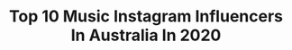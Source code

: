 ---
title: Top 10 Music Instagram Influencers In Australia In 2020
description: >-
  Find top music Instagram influencers in Australia in 2020. Most popular hashtags: #halloween #chatwithliz #cosplayer #bellereve.
platform: Instagram
profiles:
  - username: "eliseecklund"
    fullname: >-
      Elise Ecklund
    location: "Australia"
    followers: 224832
    engagement: 1181
    commentsToLikes: 0.034071
    avatar: "https://scontent-ams4-1.cdninstagram.com/v/t51.2885-19/s320x320/69330122_375882446410441_5296968730771718144_n.jpg?_nc_ht=scontent-ams4-1.cdninstagram.com&_nc_ohc=2J19r6_X1OgAX8hOfgk&oh=09fa6e6db212685a575e11d5d8b0a9a7&oe=5EB7BDC2"
    verified: true
    hashtags: "#emoinamsterdam, #entrepreneurlife, #businessowner"
  - username: "jordankmunns"
    fullname: >-
      Jordan Munns
    location: "Australia"
    followers: 8418
    engagement: 1064
    commentsToLikes: 0.091304
    avatar: "https://scontent-ams4-1.cdninstagram.com/v/t51.2885-19/s320x320/30079106_186358362001856_7409340501435875328_n.jpg?_nc_ht=scontent-ams4-1.cdninstagram.com&_nc_ohc=Ljc7SXb2-b4AX8MK821&oh=c96e1c8dead614b73311794831314a19&oe=5EB7677A"
    verified: false
    hashtags: "#crossfaith, #troyesivan, #lizzo, #fomo2020"
  - username: "daniellissing"
    fullname: >-
      Daniel Lissing
    location: "Australia"
    followers: 272757
    engagement: 661
    commentsToLikes: 0.022117
    avatar: "https://scontent-ort2-1.cdninstagram.com/v/t51.2885-19/s320x320/39318266_1041162189377874_6161092305068490752_n.jpg?_nc_ht=scontent-ort2-1.cdninstagram.com&_nc_ohc=0KcUY5mWUaIAX-VZP2Y&oh=0dba5ef67ccd66286fe68d5c41e8ab74&oe=5EB97B91"
    verified: true
    hashtags: "#hawaii, #brotherandsister, #actor, #family"
  - username: "jmillaofficial"
    fullname: >-
      BORN FOR THIS
    location: "Australia"
    followers: 17439
    engagement: 1024
    commentsToLikes: 0.038825
    avatar: "https://scontent-lhr8-1.cdninstagram.com/v/t51.2885-19/s320x320/78947804_618237282418507_291849332775190528_n.jpg?_nc_ht=scontent-lhr8-1.cdninstagram.com&_nc_ohc=zvDoZcliX0AAX9ORaIB&oh=a81e4088cffa85812148bd489ee0defd&oe=5EBAA286"
    verified: false
    hashtags: "#blackfullahforlifebuddaaa, #madlove, #hallscreek, #fomo"
  - username: "shirinaholmatova"
    fullname: >-
      Shirina🥀
    location: "Australia"
    followers: 32385
    engagement: 886
    commentsToLikes: 0.035546
    avatar: "https://scontent-ams4-1.cdninstagram.com/v/t51.2885-19/s320x320/82428252_568183917067160_582631778494185472_n.jpg?_nc_ht=scontent-ams4-1.cdninstagram.com&_nc_ohc=bb7OCyMwVoYAX_Pdtaq&oh=8093db2715e74e1d30fbefc2f19f3eb0&oe=5EBB726F"
    verified: false
    hashtags: "#facingmyinsecurities, #quarantinelife"
  - username: "prettyprogress23"
    fullname: >-
      🍉 Liz Claire • Skin Positivity
    location: "Australia"
    followers: 19485
    engagement: 596
    commentsToLikes: 0.093810
    avatar: "https://scontent-lhr8-1.cdninstagram.com/v/t51.2885-19/s320x320/51177594_812342985780277_5568545985413513216_n.jpg?_nc_ht=scontent-lhr8-1.cdninstagram.com&_nc_ohc=a5e_vC78FDgAX9xPCWH&oh=5ba2b632dbdbca548a2ada84372eec8e&oe=5EBB04BC"
    verified: false
    hashtags: "#skincare, #reintroduction, #minireview, #screwsociety"
  - username: "psych_ward_inmate"
    fullname: >-
      A.Addams • Cosplay  •
    location: "Australia"
    followers: 28625
    engagement: 1032
    commentsToLikes: 0.025201
    avatar: "https://scontent-ams4-1.cdninstagram.com/v/t51.2885-19/s320x320/50716181_567997247026210_1870385663870763008_n.jpg?_nc_ht=scontent-ams4-1.cdninstagram.com&_nc_ohc=WaoY3ZU6BkcAX_-MRfj&oh=fa662971383ed6899267133f10438b88&oe=5EB8DBDC"
    verified: false
    hashtags: "#theaddamsfamily, #arkham, #thejoker, #harleyquinncosplayer"
  - username: "bevan_0704"
    fullname: >-
      Adyano Rafi Bevan putera
    location: "Australia"
    followers: 419519
    engagement: 919
    commentsToLikes: 0.012701
    avatar: "https://scontent-ams4-1.cdninstagram.com/v/t51.2885-19/s320x320/91413646_511584369529762_546064452705845248_n.jpg?_nc_ht=scontent-ams4-1.cdninstagram.com&_nc_ohc=Ru5u1eTik-IAX_nbse_&oh=2c7ee1abf4b30a14898551d2ba870729&oe=5EB9C3EB"
    verified: false
    hashtags: "#untiltomorrow, #semuarumahsemuabisa, #darirumahbisakreatif, #indihome"
  - username: "chaka_sean"
    fullname: >-
      ss powell
    location: "Australia"
    followers: 10704
    engagement: 922
    commentsToLikes: 0.055864
    avatar: "https://scontent-ams4-1.cdninstagram.com/v/t51.2885-19/s320x320/66513602_916898135310209_1718769302527541248_n.jpg?_nc_ht=scontent-ams4-1.cdninstagram.com&_nc_ohc=bEhWJqzCm30AX86g6r0&oh=18a1eea0d2ee62fe88822ac773249152&oe=5EBB6D2C"
    verified: false
    hashtags: "#carnage, #arte, #merkin, #vapeporn"
  - username: "zubin_t"
    fullname: >-
      Zubin
    location: "Australia"
    followers: 142864
    engagement: 2004
    commentsToLikes: 0.011815
    avatar: "https://scontent-amt2-1.cdninstagram.com/v/t51.2885-19/s320x320/13712181_890309031102153_571520636_a.jpg?_nc_ht=scontent-amt2-1.cdninstagram.com&_nc_ohc=Dj9amwR6xH4AX-LQCK3&oh=fb0c99b97afbec746fdee4eafc377f74&oe=5EB994EF"
    verified: true
    hashtags: "#theend, #lover, #shawnmendes, #jessiesgirl"
---